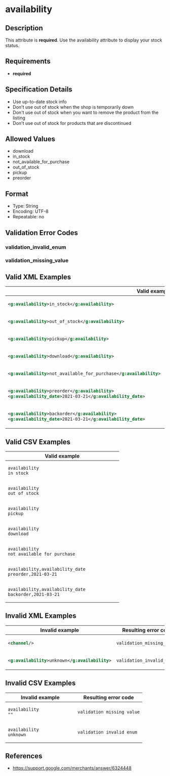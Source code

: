 # availability

## Description

This attribute is **required**.
Use the availability attribute to display your stock status.

## Requirements

* **required**


## Specification Details

- Use up-to-date stock info
- Don't use out of stock when the shop is temporarily down
- Don't use out of stock when you want to remove the product from the listing
- Don't use out of stock for products that are discontinued

## Allowed Values
- download
- in_stock
- not_available_for_purchase
- out_of_stock
- pickup
- preorder

## Format

- Type: String
- Encoding: UTF-8
- Repeatable: no


## Validation Error Codes

### validation_invalid_enum
### validation_missing_value

## Valid XML Examples

<table>
<thead>
<tr><th>Valid example                                              </th></tr>
</thead>
<tbody>
<tr><td>

```xml
<g:availability>in_stock</g:availability>                  
```

</td></tr>
<tr><td>

```xml
<g:availability>out_of_stock</g:availability>              
```

</td></tr>
<tr><td>

```xml
<g:availability>pickup</g:availability>                    
```

</td></tr>
<tr><td>

```xml
<g:availability>download</g:availability>                  
```

</td></tr>
<tr><td>

```xml
<g:availability>not_available_for_purchase</g:availability>
```

</td></tr>
<tr><td>

```xml
<g:availability>preorder</g:availability>
<g:availability_date>2021-03-21</g:availability_date>                                                            
```

</td></tr>
<tr><td>

```xml
<g:availability>backorder</g:availability>
<g:availability_date>2021-03-21</g:availability_date>                                                            
```

</td></tr>
</tbody>
</table>

## Valid CSV Examples

<table>
<thead>
<tr><th>Valid example  </th></tr>
</thead>
<tbody>
<tr><td>

```csv
availability
in_stock                
```

</td></tr>
<tr><td>

```csv
availability
out_of_stock                
```

</td></tr>
<tr><td>

```csv
availability
pickup                
```

</td></tr>
<tr><td>

```csv
availability
download                
```

</td></tr>
<tr><td>

```csv
availability
not_available_for_purchase                
```

</td></tr>
<tr><td>

```csv
availability,availability_date
preorder,2021-03-21                
```

</td></tr>
<tr><td>

```csv
availability,availability_date
backorder,2021-03-21                
```

</td></tr>
</tbody>
</table>

## Invalid XML Examples

<table>
<thead>
<tr><th>Invalid example                         </th><th>Resulting error code    </th></tr>
</thead>
<tbody>
<tr><td>

```xml
<channel/>                              
```

</td><td>

```xml
validation_missing_value
```

</td></tr>
<tr><td>

```xml
<g:availability>unknown</g:availability>
```

</td><td>

```xml
validation_invalid_enum 
```

</td></tr>
</tbody>
</table>

## Invalid CSV Examples

<table>
<thead>
<tr><th>Invalid example  </th><th>Resulting error code    </th></tr>
</thead>
<tbody>
<tr><td>

```csv
availability
""                  
```

</td><td>

```csv
validation_missing_value
```

</td></tr>
<tr><td>

```csv
availability
unknown                  
```

</td><td>

```csv
validation_invalid_enum 
```

</td></tr>
</tbody>
</table>

## References
* https://support.google.com/merchants/answer/6324448
